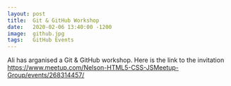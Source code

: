```yaml
---
layout: post
title:  Git & GitHub Workshop
date:   2020-02-06 13:40:00 -1200
image:  github.jpg
tags:   GitHub Events
---
```

Ali has arganised a Git & GitHub workshop. Here is the link to the invitation https://www.meetup.com/Nelson-HTML5-CSS-JSMeetup-Group/events/268314457/
